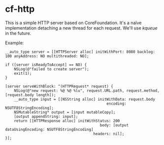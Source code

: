 # cf-http
This is a simple HTTP server based on CoreFoundation. It's a naïve implementation detaching a new thread for each request. We'll use *kqueue* in the future.

Example:
```
__auto_type server = [[HTTPServer alloc] initWithPort: 8080 backlog: 100 anyAddress: NO multithreaded: NO];

if ([server isReadyToAccept] == NO) {
    NSLog(@"failed to create server");
    exit(1);
}

[server serveWithBlock: ^(HTTPRequest* request) {
    NSLog(@"new request: %@ %@ %lu", request.URL.path, request.method, [request.body length]);
    __auto_type input = [[NSString alloc] initWithData: request.body
                                              encoding: NSUTF8StringEncoding];
    NSMutableString* output = [input mutableCopy];
    [output appendString: input];
    return [[HTTPResponse alloc] initWithStatus: 200
                                           body: [output dataUsingEncoding: NSUTF8StringEncoding]
                                        headers: nil];
}];
```
